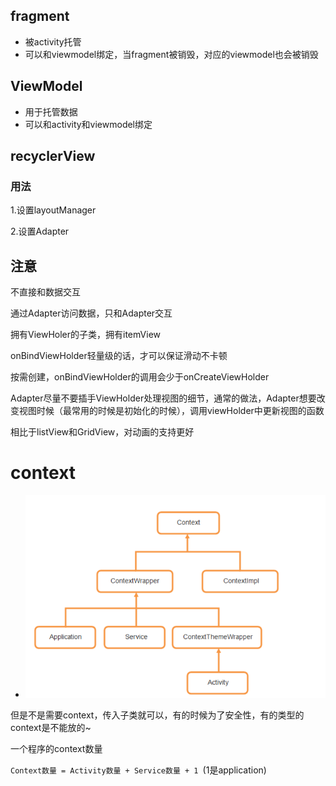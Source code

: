 ## fragment

* 被activity托管
* 可以和viewmodel绑定，当fragment被销毁，对应的viewmodel也会被销毁

## ViewModel

* 用于托管数据
* 可以和activity和viewmodel绑定

## recyclerView

### 用法

1.设置layoutManager

2.设置Adapter

## 注意

不直接和数据交互

通过Adapter访问数据，只和Adapter交互

拥有ViewHoler的子类，拥有itemView

onBindViewHolder轻量级的话，才可以保证滑动不卡顿

按需创建，onBindViewHolder的调用会少于onCreateViewHolder

Adapter尽量不要插手ViewHolder处理视图的细节，通常的做法，Adapter想要改变视图时候（最常用的时候是初始化的时候），调用viewHolder中更新视图的函数

相比于listView和GridView，对动画的支持更好

# context

* ![image-20211201190610691](Android.assets/image-20211201190610691.png)

但是不是需要context，传入子类就可以，有的时候为了安全性，有的类型的context是不能放的~

一个程序的context数量

`Context数量 = Activity数量 + Service数量 + 1 `(1是application)